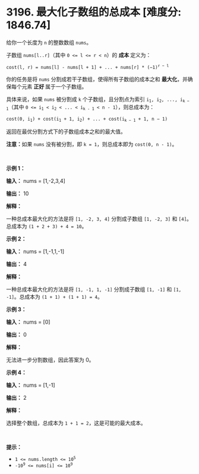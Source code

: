 # 3196. 最大化子数组的总成本 [难度分: 1846.74]

<p>给你一个长度为 <code>n</code> 的整数数组 <code>nums</code>。</p>

<p>子数组 <code>nums[l..r]</code>（其中 <code>0 &lt;= l &lt;= r &lt; n</code>）的 <strong>成本 </strong>定义为：</p>

<p><code>cost(l, r) = nums[l] - nums[l + 1] + ... + nums[r] * (−1)<sup>r − l</sup></code></p>

<p>你的任务是将 <code>nums</code> 分割成若干子数组，使得所有子数组的成本之和 <strong>最大化</strong>，并确保每个元素 <strong>正好 </strong>属于一个子数组。</p>

<p>具体来说，如果 <code>nums</code> 被分割成 <code>k</code> 个子数组，且分割点为索引 <code>i<sub>1</sub>, i<sub>2</sub>, ..., i<sub>k − 1</sub></code>（其中 <code>0 &lt;= i<sub>1</sub> &lt; i<sub>2</sub> &lt; ... &lt; i<sub>k - 1</sub> &lt; n - 1</code>），则总成本为：</p>

<p><code>cost(0, i<sub>1</sub>) + cost(i<sub>1</sub> + 1, i<sub>2</sub>) + ... + cost(i<sub>k − 1</sub> + 1, n − 1)</code></p>

<p>返回在最优分割方式下的子数组成本之和的最大值。</p>

<p><strong>注意：</strong>如果 <code>nums</code> 没有被分割，即 <code>k = 1</code>，则总成本即为 <code>cost(0, n - 1)</code>。</p>

<p>&nbsp;</p>

<p><strong class="example">示例 1：</strong></p>

<div class="example-block">
<p><strong>输入：</strong> <span class="example-io">nums = [1,-2,3,4]</span></p>

<p><strong>输出：</strong> <span class="example-io">10</span></p>

<p><strong>解释：</strong></p>

<p>一种总成本最大化的方法是将 <code>[1, -2, 3, 4]</code> 分割成子数组 <code>[1, -2, 3]</code> 和 <code>[4]</code>。总成本为 <code>(1 + 2 + 3) + 4 = 10</code>。</p>
</div>

<p><strong class="example">示例 2：</strong></p>

<div class="example-block">
<p><strong>输入：</strong> <span class="example-io">nums = [1,-1,1,-1]</span></p>

<p><strong>输出：</strong> <span class="example-io">4</span></p>

<p><strong>解释：</strong></p>

<p>一种总成本最大化的方法是将 <code>[1, -1, 1, -1]</code> 分割成子数组 <code>[1, -1]</code> 和 <code>[1, -1]</code>。总成本为 <code>(1 + 1) + (1 + 1) = 4</code>。</p>
</div>

<p><strong class="example">示例 3：</strong></p>

<div class="example-block">
<p><strong>输入：</strong> <span class="example-io">nums = [0]</span></p>

<p><strong>输出：</strong> 0</p>

<p><strong>解释：</strong></p>

<p>无法进一步分割数组，因此答案为 0。</p>
</div>

<p><strong class="example">示例 4：</strong></p>

<div class="example-block">
<p><strong>输入：</strong> <span class="example-io">nums = [1,-1]</span></p>

<p><strong>输出：</strong> <span class="example-io">2</span></p>

<p><strong>解释：</strong></p>

<p>选择整个数组，总成本为 <code>1 + 1 = 2</code>，这是可能的最大成本。</p>
</div>

<p>&nbsp;</p>

<p><strong>提示：</strong></p>

<ul>
	<li><code>1 &lt;= nums.length &lt;= 10<sup>5</sup></code></li>
	<li><code>-10<sup>9</sup> &lt;= nums[i] &lt;= 10<sup>9</sup></code></li>
</ul>
